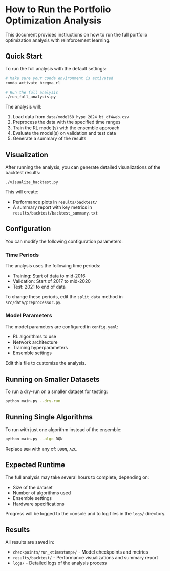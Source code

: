# How to Run the Portfolio Optimization Analysis

This document provides instructions on how to run the full portfolio optimization analysis with reinforcement learning.

## Quick Start

To run the full analysis with the default settings:

```bash
# Make sure your conda environment is activated
conda activate bregma_rl

# Run the full analysis
./run_full_analysis.py
```

The analysis will:
1. Load data from `data/model68_hype_2024_bt_df4web.csv`
2. Preprocess the data with the specified time ranges
3. Train the RL model(s) with the ensemble approach
4. Evaluate the model(s) on validation and test data
5. Generate a summary of the results

## Visualization

After running the analysis, you can generate detailed visualizations of the backtest results:

```bash
./visualize_backtest.py
```

This will create:
- Performance plots in `results/backtest/`
- A summary report with key metrics in `results/backtest/backtest_summary.txt`

## Configuration

You can modify the following configuration parameters:

### Time Periods

The analysis uses the following time periods:
- Training: Start of data to mid-2016
- Validation: Start of 2017 to mid-2020
- Test: 2021 to end of data

To change these periods, edit the `split_data` method in `src/data/preprocessor.py`.

### Model Parameters

The model parameters are configured in `config.yaml`:
- RL algorithms to use
- Network architecture
- Training hyperparameters
- Ensemble settings

Edit this file to customize the analysis.

## Running on Smaller Datasets

To run a dry-run on a smaller dataset for testing:

```bash
python main.py --dry-run
```

## Running Single Algorithms

To run with just one algorithm instead of the ensemble:

```bash
python main.py --algo DQN
```

Replace `DQN` with any of: `DDQN`, `A2C`.

## Expected Runtime

The full analysis may take several hours to complete, depending on:
- Size of the dataset
- Number of algorithms used
- Ensemble settings
- Hardware specifications

Progress will be logged to the console and to log files in the `logs/` directory.

## Results

All results are saved in:
- `checkpoints/run_<timestamp>/` - Model checkpoints and metrics
- `results/backtest/` - Performance visualizations and summary report
- `logs/` - Detailed logs of the analysis process